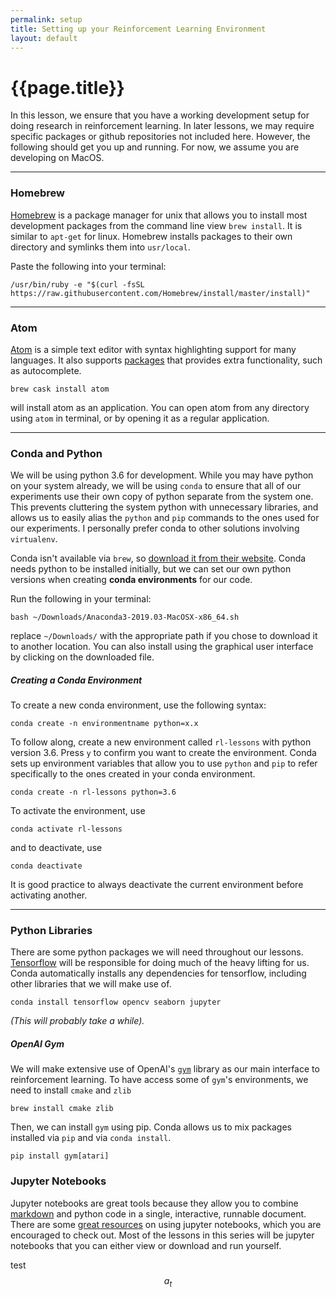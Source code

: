 ```yaml
---
permalink: setup
title: Setting up your Reinforcement Learning Environment
layout: default
---
```


# {{page.title}}

In this lesson, we ensure that you have a working development setup for doing research in reinforcement learning. In later lessons, we may require specific packages or github repositories not included here. However, the following should get you up and running. For now, we assume you are developing on MacOS.

***

### Homebrew

[Homebrew](https://brew.sh/) is a package manager for unix that allows you to install most development packages from the command line view `brew install`. It is similar to `apt-get` for linux. Homebrew installs packages to their own directory and symlinks them into `usr/local`.

Paste the following into your terminal:
```console
/usr/bin/ruby -e "$(curl -fsSL https://raw.githubusercontent.com/Homebrew/install/master/install)"
```

***

### Atom
[Atom](https://atom.io/) is a simple text editor with syntax highlighting support for many languages. It also supports [packages](https://atom.io/packages) that provides extra functionality, such as autocomplete.
```console
brew cask install atom
```
will install atom as an application. You can open atom from any directory using `atom` in terminal, or by opening it as a regular application.

***

### Conda and Python
We will be using python 3.6 for development. While you may have python on your system already, we will be using `conda` to ensure that all of our experiments use their own copy of python separate from the system one. This prevents cluttering the system python with unnecessary libraries, and allows us to easily alias the `python` and `pip` commands to the ones used for our experiments. I personally prefer conda to other solutions involving `virtualenv`.

Conda isn't available via `brew`, so [download it from their website](https://www.anaconda.com/distribution/#macos). Conda needs python to be installed initially, but we can set our own python versions when creating **conda environments** for our code.

Run the following in your terminal:

```console
bash ~/Downloads/Anaconda3-2019.03-MacOSX-x86_64.sh
```

replace `~/Downloads/` with the appropriate path if you chose to download it to another location. You can also install using the graphical user interface by clicking on the downloaded file.

##### Creating a Conda Environment

To create a new conda environment, use the following syntax:

```console
conda create -n environmentname python=x.x
```

To follow along, create a new environment called `rl-lessons` with python version 3.6. Press `y` to confirm you want to create the environment. Conda sets up environment variables that allow you to use `python` and `pip` to refer specifically to the ones created in your conda environment.

```console
conda create -n rl-lessons python=3.6
```

To activate the environment, use

```console
conda activate rl-lessons
```

and to deactivate, use

```console
conda deactivate
```

It is good practice to always deactivate the current environment before activating another.

***

### Python Libraries

There are some python packages we will need throughout our lessons. [Tensorflow](https://www.tensorflow.org/) will be responsible for doing much of the heavy lifting for us. Conda automatically installs any dependencies for tensorflow, including other libraries that we will make use of.

```console
conda install tensorflow opencv seaborn jupyter
```

*(This will probably take a while).*

##### OpenAI Gym

We will make extensive use of OpenAI's [`gym`](https://gym.openai.com/) library as our main interface to reinforcement learning. To have access some of `gym`'s environments, we need to install `cmake` and `zlib`

```console
brew install cmake zlib
```

Then, we can install `gym` using pip. Conda allows us to mix packages installed via `pip` and via `conda install`.

```console
pip install gym[atari]
```

### Jupyter Notebooks

Jupyter notebooks are great tools because they allow you to combine [markdown]() and python code in a single, interactive, runnable document. There are some [great resources](https://hub.mybinder.org/user/ipython-ipython-in-depth-hecv84xa/notebooks/examples/Notebook/Notebook%20Basics.ipynb) on using jupyter notebooks, which you are encouraged to check out. Most of the lessons in this series will be jupyter notebooks that you can either view or download and run yourself.

test $$ a_t $$
